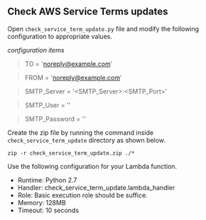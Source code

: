 ## Check AWS Service Terms updates

Open `check_service_term_update.py` file and modify the following configuration to appropriate values.

*configuration items*
> TO = 'noreply@example.com'

> FROM = 'noreply@example.com'

> SMTP_Server = '<SMTP_Server>:<SMTP_Port>'

> SMTP_User = '<SMTP user name>'

> SMTP_Password = '<SMTP Password>'

Create the zip file by running the command inside `check_service_term_update` directory as shown below.
```
zip -r check_service_term_update.zip ./*
```

Use the following configuration for your Lambda function.

* Runtime: Python 2.7
* Handler: check_service_term_update.lambda_handler
* Role: Basic execution role should be suffice.
* Memory: 128MB
* Timeout: 10 seconds
